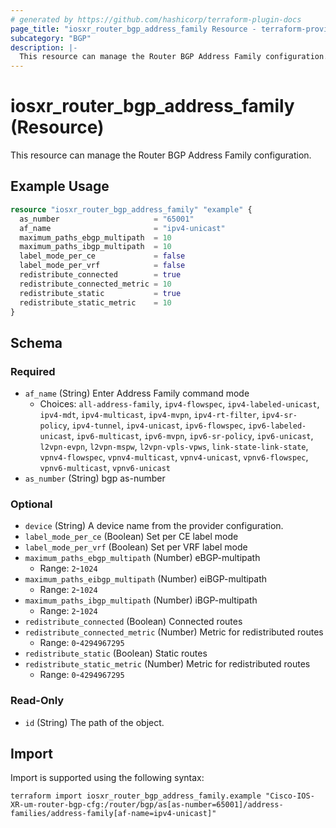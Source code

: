 ```yaml
---
# generated by https://github.com/hashicorp/terraform-plugin-docs
page_title: "iosxr_router_bgp_address_family Resource - terraform-provider-iosxr"
subcategory: "BGP"
description: |-
  This resource can manage the Router BGP Address Family configuration.
---
```


# iosxr_router_bgp_address_family (Resource)

This resource can manage the Router BGP Address Family configuration.

## Example Usage

```terraform
resource "iosxr_router_bgp_address_family" "example" {
  as_number                     = "65001"
  af_name                       = "ipv4-unicast"
  maximum_paths_ebgp_multipath  = 10
  maximum_paths_ibgp_multipath  = 10
  label_mode_per_ce             = false
  label_mode_per_vrf            = false
  redistribute_connected        = true
  redistribute_connected_metric = 10
  redistribute_static           = true
  redistribute_static_metric    = 10
}
```

<!-- schema generated by tfplugindocs -->
## Schema

### Required

- `af_name` (String) Enter Address Family command mode
  - Choices: `all-address-family`, `ipv4-flowspec`, `ipv4-labeled-unicast`, `ipv4-mdt`, `ipv4-multicast`, `ipv4-mvpn`, `ipv4-rt-filter`, `ipv4-sr-policy`, `ipv4-tunnel`, `ipv4-unicast`, `ipv6-flowspec`, `ipv6-labeled-unicast`, `ipv6-multicast`, `ipv6-mvpn`, `ipv6-sr-policy`, `ipv6-unicast`, `l2vpn-evpn`, `l2vpn-mspw`, `l2vpn-vpls-vpws`, `link-state-link-state`, `vpnv4-flowspec`, `vpnv4-multicast`, `vpnv4-unicast`, `vpnv6-flowspec`, `vpnv6-multicast`, `vpnv6-unicast`
- `as_number` (String) bgp as-number

### Optional

- `device` (String) A device name from the provider configuration.
- `label_mode_per_ce` (Boolean) Set per CE label mode
- `label_mode_per_vrf` (Boolean) Set per VRF label mode
- `maximum_paths_ebgp_multipath` (Number) eBGP-multipath
  - Range: `2`-`1024`
- `maximum_paths_eibgp_multipath` (Number) eiBGP-multipath
  - Range: `2`-`1024`
- `maximum_paths_ibgp_multipath` (Number) iBGP-multipath
  - Range: `2`-`1024`
- `redistribute_connected` (Boolean) Connected routes
- `redistribute_connected_metric` (Number) Metric for redistributed routes
  - Range: `0`-`4294967295`
- `redistribute_static` (Boolean) Static routes
- `redistribute_static_metric` (Number) Metric for redistributed routes
  - Range: `0`-`4294967295`

### Read-Only

- `id` (String) The path of the object.

## Import

Import is supported using the following syntax:

```shell
terraform import iosxr_router_bgp_address_family.example "Cisco-IOS-XR-um-router-bgp-cfg:/router/bgp/as[as-number=65001]/address-families/address-family[af-name=ipv4-unicast]"
```
